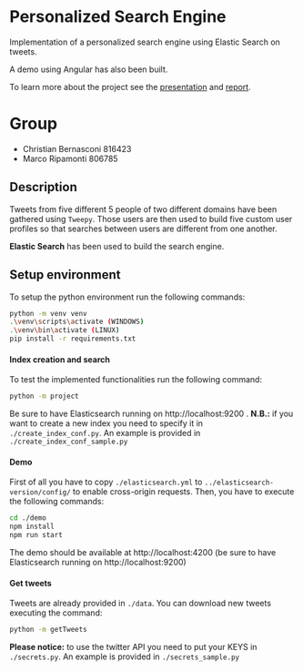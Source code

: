 # Personalized Search Engine
Implementation of a personalized search engine using Elastic Search on tweets. 

A demo using Angular has also been built.

To learn more about the project see the [presentation](Presentation.pdf) and [report](Report.pdf).

# Group

- Christian Bernasconi 816423
- Marco Ripamonti 806785

## Description
Tweets from five different 5 people of two different domains have been gathered using `Tweepy`.
Those users are then used to build five custom user profiles so that searches between users are different from one another.

**Elastic Search** has been used to build the search engine.

## Setup environment
To setup the python environment run the following commands:
```sh
python -m venv venv 
.\venv\scripts\activate (WINDOWS)
.\venv\bin\activate (LINUX)
pip install -r requirements.txt
```
#### Index creation and search
To test the implemented functionalities run the following command:
```sh
python -m project
```
Be sure to have Elasticsearch running on http://localhost:9200 .
**N.B.:** if you want to create a new index you need to specify it in ```./create_index_conf.py```. An example is provided in ```./create_index_conf_sample.py```

#### Demo
First of all you have to copy ```./elasticsearch.yml``` to ```../elasticsearch-version/config/``` to enable cross-origin requests.
Then, you have to execute the following commands:
```sh
cd ./demo
npm install
npm run start
```
The demo should be available at http://localhost:4200 (be sure to have Elasticsearch running on http://localhost:9200)

#### Get tweets
Tweets are already provided in ```./data```.
You can download new tweets executing the command:
```sh
python -m getTweets
```
**Please notice:** to use the twitter API you need to put your KEYS in ```./secrets.py```. An example is provided in ```./secrets_sample.py```
